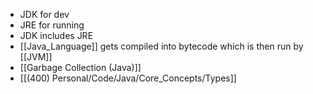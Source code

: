 - JDK for dev
- JRE for running
- JDK includes JRE
- [[Java_Language]] gets compiled into bytecode which is then run by [[JVM]]
- [[Garbage Collection (Java)]]
- [[(400) Personal/Code/Java/Core_Concepts/Types]]
